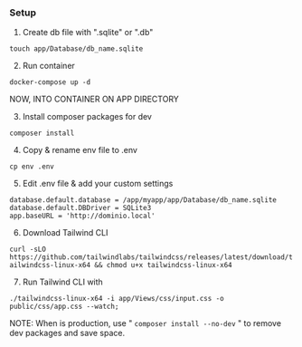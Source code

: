 ### Setup

1. Create db file with ".sqlite" or ".db"

`touch app/Database/db_name.sqlite`

2. Run container

`docker-compose up -d`

NOW, INTO CONTAINER ON APP DIRECTORY

3. Install composer packages for dev

`composer install`

4. Copy & rename env file to .env

`cp env .env`

5. Edit .env file & add your custom settings
```
database.default.database = /app/myapp/app/Database/db_name.sqlite
database.default.DBDriver = SQLite3
app.baseURL = 'http://dominio.local'
```

6. Download Tailwind CLI

`curl -sLO https://github.com/tailwindlabs/tailwindcss/releases/latest/download/tailwindcss-linux-x64 && chmod u+x tailwindcss-linux-x64`

7. Run Tailwind CLI with

`./tailwindcss-linux-x64 -i app/Views/css/input.css -o public/css/app.css --watch;`

NOTE: When is production, use
" `composer install --no-dev` "
to remove dev packages and save space.